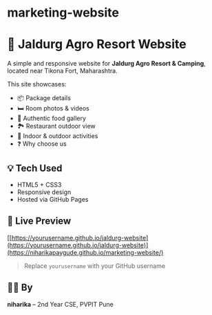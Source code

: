 # marketing-website

# 🌿 Jaldurg Agro Resort Website

A simple and responsive website for **Jaldurg Agro Resort & Camping**, located near Tikona Fort, Maharashtra.

This site showcases:
- 📦 Package details
- 🛏️ Room photos & videos
- 🍛 Authentic food gallery
- 🏞️ Restaurant outdoor view
- 🏐 Indoor & outdoor activities
- ❓ Why choose us

## 💡 Tech Used
- HTML5 + CSS3
- Responsive design
- Hosted via GitHub Pages

## 🔗 Live Preview
[[https://yourusername.github.io/jaldurg-website](https://yourusername.github.io/jaldurg-website)](https://niharikapaygude.github.io/marketing-website/)

> Replace `yourusername` with your GitHub username

## 👩‍💻 By
**niharika** – 2nd Year CSE, PVPIT Pune
